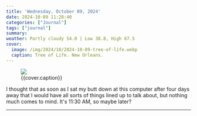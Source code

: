 ```yaml
---
title: 'Wednesday, October 09, 2024'
date: 2024-10-09 11:28:40
categories: ["Journal"]
tags: ["journal"]
summary: 
weather: Partly cloudy 54.0 | Low 38.8, High 67.5
cover: 
  image: /img/2024/10/2024-10-09-tree-of-life.webp
  caption: Tree of Life. New Orleans.
---
```


<figure>
<img src="{{cover.image}}">
<figcaption>{{cover.caption}}</figcaption>
</figure>

I thought that as soon as I sat my butt down at this computer after four days away that I would have all sorts of things lined up to talk about, but nothing much comes to mind. It's 11:30 AM, so maybe later?

----


